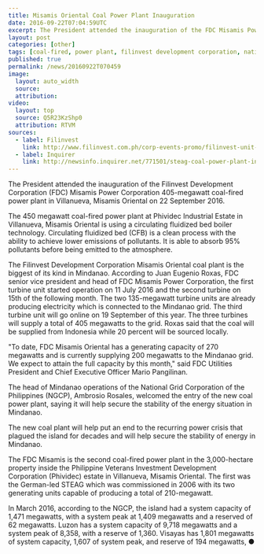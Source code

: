 ```yaml
---
title: Misamis Oriental Coal Power Plant Inauguration
date: 2016-09-22T07:04:59UTC
excerpt: The President attended the inauguration of the FDC Misamis Power Corporation 405-megawatt coal-fired power plant in Villanueva, Misamis Oriental on 22 September 2016.
layout: post
categories: [other]
tags: [coal-fired, power plant, filinvest development corporation, national grid corporation of the philippines, mindanao, misamis, misamis oriental, president]
published: true
permalink: /news/20160922T070459
image:
  layout: auto_width
  source: 
  attribution: 
video:
  layout: top
  source: Q5R23KzShp0 
  attribution: RTVM
sources:
  - label: Filinvest
    link: http://www.filinvest.com.ph/corp-events-promo/filinvest-unit-completes-405-mw-power-plant
  - label: Inquirer 
    link: http://newsinfo.inquirer.net/771501/steag-coal-power-plant-in-misamis-oriental-back-to-normal-operations
---
```


The President attended the inauguration of the Filinvest Development Corporation (FDC) Misamis Power Corporation 405-megawatt coal-fired power plant in Villanueva, Misamis Oriental on 22 September 2016.

The 450 megawatt coal-fired power plant at Phividec Industrial Estate in Villanueva, Misamis Oriental is using a circulating fluidized bed boiler technology.
Circulating fluidized bed (CFB) is a clean process with the ability to achieve lower emissions of pollutants.
It is able to absorb 95% pollutants before being emitted to the atmosphere.

The Filinvest Development Corporation Misamis Oriental coal plant is the biggest of its kind in Mindanao.
According to Juan Eugenio Roxas, FDC senior vice president and head of FDC Misamis Power Corporation, the first turbine unit started operation on 11 July 2016 and the second turbine on 15th of the following month.
The two 135-megawatt turbine units are already producing electricity which is connected to the Mindanao grid.
The third turbine unit will go online on 19 September of this year.
The three turbines will supply a total of 405 megawatts to the grid.
Roxas said that the coal will be supplied from Indonesia while 20 percent will be sourced locally.

"To date, FDC Misamis Oriental has a generating capacity of 270 megawatts and is currently supplying 200 megawatts to the Mindanao grid. We expect to attain the full capacity by this month," said FDC Utilities President and Chief Executive Officer Mario Pangilinan.

The head of Mindanao operations of the National Grid Corporation of the Philippines (NGCP), Ambrosio Rosales, welcomed the entry of the new coal power plant, saying it will help secure the stability of the energy situation in Mindanao.

The new coal plant will help put an end to the recurring power crisis that plagued the island for decades and will help secure the stability of energy in Mindanao.

The FDC Misamis is the second coal-fired power plant in the 3,000-hectare property inside the Philippine Veterans Investment Development Corporation (Phividec) estate in Villanueva, Misamis Oriental.
The first was the German-led STEAG which was commissioned in 2006 with its two generating units capable of producing a total of 210-megawatt.

In March 2016, according to the NGCP, the island had a system capacity of 1,471 megawatts, with a system peak at 1,409 megawatts and a reserved of 62 megawatts.
Luzon has a system capacity of 9,718 megawatts and a system peak of 8,358, with a reserve of 1,360.
Visayas has 1,801 megawatts of system capacity, 1,607 of system peak, and reserve of 194 megawatts,
&#x25cf;
